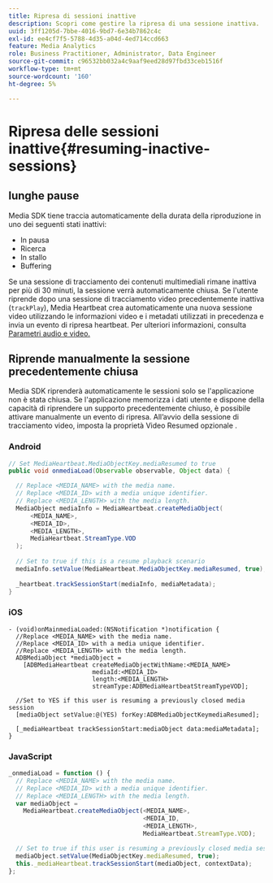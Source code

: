 ```yaml
---
title: Ripresa di sessioni inattive
description: Scopri come gestire la ripresa di una sessione inattiva.
uuid: 3ff1205d-7bbe-4016-9bd7-6e34b7862c4c
exl-id: ee4cf7f5-5788-4d35-a04d-4ed714ccd663
feature: Media Analytics
role: Business Practitioner, Administrator, Data Engineer
source-git-commit: c96532bb032a4c9aaf9eed28d97fbd33ceb1516f
workflow-type: tm+mt
source-wordcount: '160'
ht-degree: 5%

---
```


# Ripresa delle sessioni inattive{#resuming-inactive-sessions}

## lunghe pause

Media SDK tiene traccia automaticamente della durata della riproduzione in uno dei seguenti stati inattivi:

* In pausa
* Ricerca
* In stallo
* Buffering

Se una sessione di tracciamento dei contenuti multimediali rimane inattiva per più di 30 minuti, la sessione verrà automaticamente chiusa. Se l&#39;utente riprende dopo una sessione di tracciamento video precedentemente inattiva (`trackPlay`), Media Heartbeat crea automaticamente una nuova sessione video utilizzando le informazioni video e i metadati utilizzati in precedenza e invia un evento di ripresa heartbeat. Per ulteriori informazioni, consulta [Parametri audio e video.](/help/metrics-and-metadata/audio-video-parameters.md)

## Riprende manualmente la sessione precedentemente chiusa

Media SDK riprenderà automaticamente le sessioni solo se l&#39;applicazione non è stata chiusa. Se l&#39;applicazione memorizza i dati utente e dispone della capacità di riprendere un supporto precedentemente chiuso, è possibile attivare manualmente un evento di ripresa. All’avvio della sessione di tracciamento video, imposta la proprietà Video Resumed opzionale .

### Android

```java
// Set MediaHeartbeat.MediaObjectKey.mediaResumed to true 
public void onmediaLoad(Observable observable, Object data) { 

  // Replace <MEDIA_NAME> with the media name. 
  // Replace <MEDIA_ID> with a media unique identifier. 
  // Replace <MEDIA_LENGTH> with the media length.  
  MediaObject mediaInfo = MediaHeartbeat.createMediaObject(  
      <MEDIA_NAME>,  
      <MEDIA_ID>,  
      <MEDIA_LENGTH>,  
      MediaHeartbeat.StreamType.VOD 
  ); 
   
  // Set to true if this is a resume playback scenario 
  mediaInfo.setValue(MediaHeartbeat.MediaObjectKey.mediaResumed, true);
   
  _heartbeat.trackSessionStart(mediaInfo, mediaMetadata); 
}
```

### iOS

```
- (void)onMainmediaLoaded:(NSNotification *)notification { 
  //Replace <MEDIA_NAME> with the media name. 
  //Replace <MEDIA_ID> with a media unique identifier. 
  //Replace <MEDIA_LENGTH> with the media length.     
  ADBMediaObject *mediaObject =  
    [ADBMediaHeartbeat createMediaObjectWithName:<MEDIA_NAME> 
                       mediaId:<MEDIA_ID> 
                       length:<MEDIA_LENGTH> 
                       streamType:ADBMediaHeartbeatStreamTypeVOD]; 

  //Set to YES if this user is resuming a previously closed media session 
  [mediaObject setValue:@(YES) forKey:ADBMediaObjectKeymediaResumed];

  [_mediaHeartbeat trackSessionStart:mediaObject data:mediaMetadata]; 
} 
```

### JavaScript

```js
_onmediaLoad = function () { 
  // Replace <MEDIA_NAME> with the media name. 
  // Replace <MEDIA_ID> with a media unique identifier. 
  // Replace <MEDIA_LENGTH> with the media length.  
  var mediaObject =  
    MediaHeartbeat.createMediaObject(<MEDIA_NAME>,  
                                     <MEDIA_ID,  
                                     <MEDIA_LENGTH>,  
                                     MediaHeartbeat.StreamType.VOD);

  // Set to true if this user is resuming a previously closed media session 
  mediaObject.setValue(MediaObjectKey.mediaResumed, true); 
  this._mediaHeartbeat.trackSessionStart(mediaObject, contextData); 
};
```
